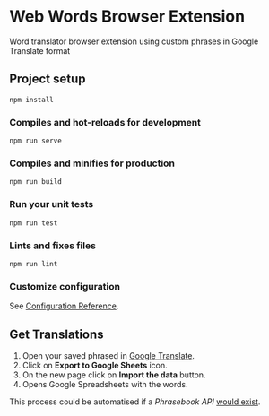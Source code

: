 # Web Words Browser Extension

Word translator browser extension using custom phrases in Google Translate format

## Project setup

```
npm install
```

### Compiles and hot-reloads for development

```
npm run serve
```

### Compiles and minifies for production

```
npm run build
```

### Run your unit tests

```
npm run test
```

### Lints and fixes files

```
npm run lint
```

### Customize configuration

See [Configuration Reference](https://cli.vuejs.org/config/).

## Get Translations

1. Open your saved phrased in [Google Translate](https://translate.google.com/#view=saved).
2. Click on **Export to Google Sheets** icon.
3. On the new page click on **Import the data** button.
4. Opens Google Spreadsheets with the words.

This process could be automatised if a _Phrasebook API_ [would exist](https://issuetracker.google.com/issues/35881350).
